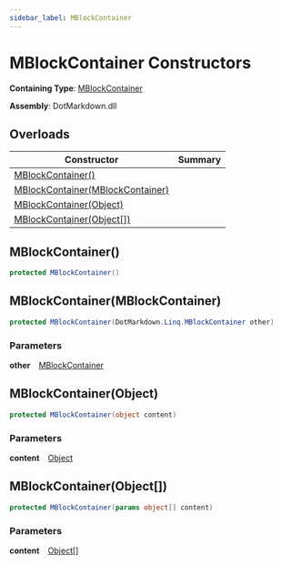 ```yaml
---
sidebar_label: MBlockContainer
---
```


# MBlockContainer Constructors

**Containing Type**: [MBlockContainer](../index.md)

**Assembly**: DotMarkdown\.dll

## Overloads

| Constructor | Summary |
| ----------- | ------- |
| [MBlockContainer()](#2266535746) | |
| [MBlockContainer(MBlockContainer)](#1909925885) | |
| [MBlockContainer(Object)](#2343752315) | |
| [MBlockContainer(Object\[\])](#358767368) | |

<a id="2266535746"></a>

## MBlockContainer\(\) 

```csharp
protected MBlockContainer()
```

<a id="1909925885"></a>

## MBlockContainer\(MBlockContainer\) 

```csharp
protected MBlockContainer(DotMarkdown.Linq.MBlockContainer other)
```

### Parameters

**other** &ensp; [MBlockContainer](../index.md)<a id="2343752315"></a>

## MBlockContainer\(Object\) 

```csharp
protected MBlockContainer(object content)
```

### Parameters

**content** &ensp; [Object](https://docs.microsoft.com/en-us/dotnet/api/system.object)<a id="358767368"></a>

## MBlockContainer\(Object\[\]\) 

```csharp
protected MBlockContainer(params object[] content)
```

### Parameters

**content** &ensp; [Object](https://docs.microsoft.com/en-us/dotnet/api/system.object)\[\]